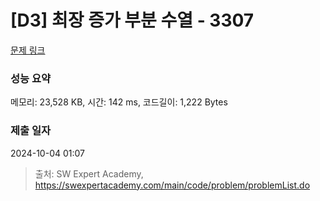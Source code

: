 # [D3] 최장 증가 부분 수열 - 3307 

[문제 링크](https://swexpertacademy.com/main/code/problem/problemDetail.do?contestProbId=AWBOKg-a6l0DFAWr) 

### 성능 요약

메모리: 23,528 KB, 시간: 142 ms, 코드길이: 1,222 Bytes

### 제출 일자

2024-10-04 01:07



> 출처: SW Expert Academy, https://swexpertacademy.com/main/code/problem/problemList.do